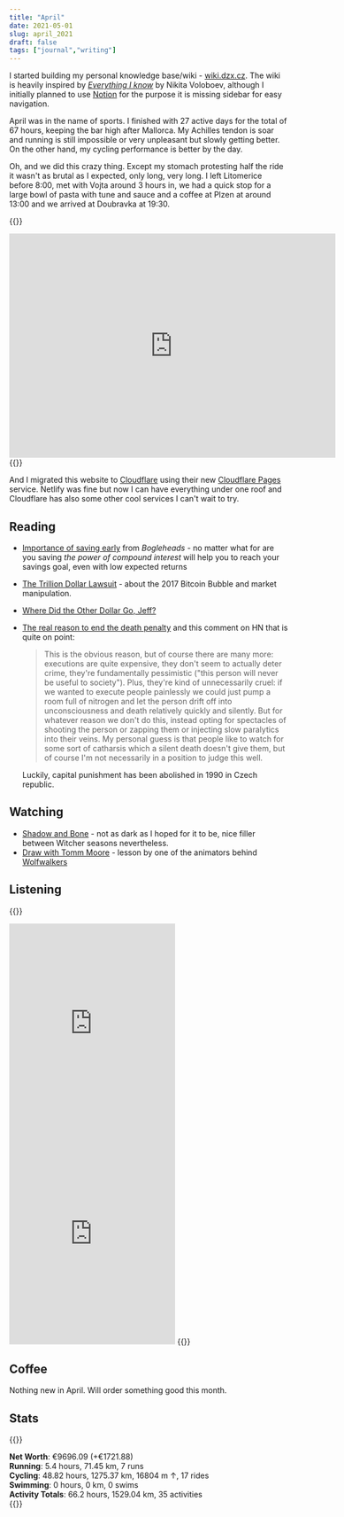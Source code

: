 ```yaml
---
title: "April"
date: 2021-05-01
slug: april_2021
draft: false
tags: ["journal","writing"]
---
```


I started building my personal knowledge base/wiki - [wiki.dzx.cz](https://wiki.dzx.cz/).
The wiki is heavily inspired by [_Everything I know_](https://wiki.nikitavoloboev.xyz/) by Nikita Voloboev,
although I initially planned to use [Notion](https://www.notion.so/) for the purpose
it is missing sidebar for easy navigation.

April was in the name of sports. I finished with 27 active days for the total
of 67 hours, keeping the bar high after Mallorca. My Achilles tendon is soar
and running is still impossible or very unpleasant but slowly getting better.
On the other hand, my cycling performance is better by the day.

Oh, and we did this crazy thing.
Except my stomach protesting half the ride it wasn't as brutal as I expected, only long, very long.
I left Litomerice before 8:00, met with Vojta around 3 hours in, we had a quick stop for
a large bowl of pasta with tune and sauce and a coffee at Plzen at around 13:00
and we arrived at Doubravka at 19:30.

{{<rawhtml>}}
<iframe height='405' width='590' frameborder='0' allowtransparency='true' scrolling='no' src='https://www.strava.com/activities/5173474635/embed/3f1ccfa1e7b96fdae87113254f1c9ee974477aac'></iframe>
{{</rawhtml>}}

And I migrated this website to [Cloudflare](https://www.cloudflare.com/) using their
new [Cloudflare Pages](https://pages.cloudflare.com/) service. Netlify was fine but
now I can have everything under one roof and Cloudflare has also some other cool
services I can't wait to try.

## Reading

- [Importance of saving early](https://www.bogleheads.org/wiki/Importance_of_saving_early) from _Bogleheads_ -
  no matter what for are you saving _the power of compound interest_ will help you to reach your savings goal, even with low expected returns
- [The Trillion Dollar Lawsuit](https://alexdanco.com/2019/11/07/the-trillion-dollar-lawsuit/) -
  about the 2017 Bitcoin Bubble and market manipulation.
- [Where Did the Other Dollar Go, Jeff?](https://blog.cloudandtree.com/2021/04/the-other-dollar/)
- [The real reason to end the death penalty](http://paulgraham.com/real.html) and this
  comment on HN that is quite on point:

  > This is the obvious reason, but of course there are many more: executions are quite expensive, they don't seem to actually deter crime, they're fundamentally pessimistic ("this person will never be useful to society"). Plus, they're kind of unnecessarily cruel: if we wanted to execute people painlessly we could just pump a room full of nitrogen and let the person drift off into unconsciousness and death relatively quickly and silently. But for whatever reason we don't do this, instead opting for spectacles of shooting the person or zapping them or injecting slow paralytics into their veins. My personal guess is that people like to watch for some sort of catharsis which a silent death doesn't give them, but of course I'm not necessarily in a position to judge this well.

  Luckily, capital punishment has been abolished in 1990 in Czech republic.

## Watching

- [Shadow and Bone](https://en.wikipedia.org/wiki/Shadow_and_Bone_(TV_series)) - not as dark as I hoped for it to be, nice filler between Witcher seasons nevertheless.
- [Draw with Tomm Moore](https://www.youtube.com/watch?v=Xqq89MeZi30) - lesson by one of the animators behind [Wolfwalkers](https://en.wikipedia.org/wiki/Wolfwalkers)

## Listening

{{<rawhtml>}}
<iframe src="https://open.spotify.com/embed/track/4FJBJ8VMTnCjwyshRQNB8t" width="300" height="380" frameborder="0" allowtransparency="true" allow="encrypted-media"></iframe>
<iframe src="https://open.spotify.com/embed/track/1fC0uGs48Sb7GLioUe0tN4" width="300" height="380" frameborder="0" allowtransparency="true" allow="encrypted-media"></iframe>
{{</rawhtml>}}

## Coffee

Nothing new in April. Will order something good this month.

## Stats

{{<rawhtml>}}
<div><b>Net Worth</b>: €9696.09 (<span class="green">+€1721.88</span>)</div>
<div><b>Running</b>:
  5.4 hours, 71.45 km, 7 runs
</div>
<div><b>Cycling</b>:
  48.82 hours, 1275.37 km, 16804 m ↑, 17 rides
</div>
<div><b>Swimming</b>:
  0 hours, 0 km, 0 swims
</div>
<div><b>Activity Totals</b>:
  66.2 hours, 1529.04 km, 35 activities
</div>
{{</rawhtml>}}

